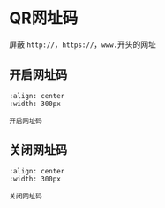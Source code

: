# QR网址码
屏蔽 `http://`，`https://`，`www.`开头的网址

## 开启网址码
```{figure} ../../media/3E210010330..png
:align: center
:width: 300px

开启网址码
```

## 关闭网址码
```{figure} ../../media/3E210010331..png
:align: center
:width: 300px

关闭网址码
```
